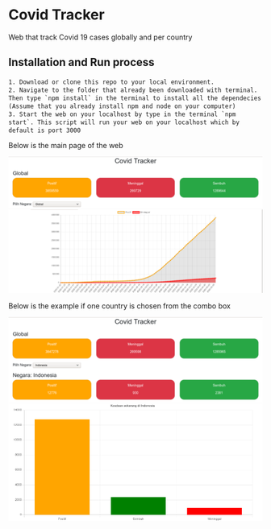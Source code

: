 # Covid Tracker

Web that track Covid 19 cases globally and per country

## Installation and Run process

    1. Download or clone this repo to your local environment.
    2. Navigate to the folder that already been downloaded with terminal. Then type `npm install` in the terminal to install all the dependecies (Assume that you already install npm and node on your computer)
    3. Start the web on your localhost by type in the terminal `npm start`. This script will run your web on your localhost which by default is port 3000

Below is the main page of the web

![Example of CovidTracker main page](./covidTracker.png)
![LineChart example](./lineChart.png)

Below is the example if one country is chosen from the combo box

![CovidTracker example](./comboBoxExample.png)
![Barchart example](./barChart.png)
